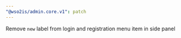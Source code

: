 ```yaml
---
"@wso2is/admin.core.v1": patch
---
```


Remove `new` label from login and registration menu item in side panel
